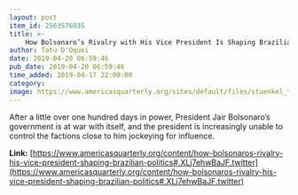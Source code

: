 ```yaml
---
layout: post
item_id: 2563576935
title: >-
    How Bolsonaro’s Rivalry with His Vice President Is Shaping Brazilian Politics
author: Tatu D'Oquei
date: 2019-04-20 06:59:46
pub_date: 2019-04-20 06:59:46
time_added: 2019-04-17 22:00:00
category: 
image: https://www.americasquarterly.org/sites/default/files/stuenkel_top_0.jpg
---
```


After a little over one hundred days in power, President Jair Bolsonaro’s government is at war with itself, and the president is increasingly unable to control the factions close to him jockeying for influence.

**Link:** [https://www.americasquarterly.org/content/how-bolsonaros-rivalry-his-vice-president-shaping-brazilian-politics#.XLj7ehwBaJF.twitter](https://www.americasquarterly.org/content/how-bolsonaros-rivalry-his-vice-president-shaping-brazilian-politics#.XLj7ehwBaJF.twitter)

